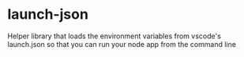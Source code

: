 # launch-json
Helper library that loads the environment variables from vscode's launch.json so that you can run your node app from the command line
